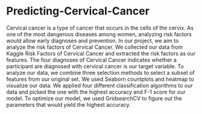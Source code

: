 # Predicting-Cervical-Cancer
Cervical cancer is a type of cancer that occurs in the cells of the cervix. As one of the most dangerous diseases among women, analyzing risk factors would allow early diagnoses and prevention. In our project, we aim to analyze the risk factors of Cervical Cancer. We collected our data from Kaggle Risk Factors of Cervical Cancer and extracted the risk factors as our features. The four diagnoses of Cervical Cancer indicates whether a participant are diagnosed with cervical cancer is our target variable. To analyze our data, we combine three selection methods to select a subset of features from our original set. We used Seaborn countplots and heatmap to visualize our data. We applied four different classification algorithms to our data and picked the one with the highest accuracy and F-1 score for our model. To optimize our model, we used GridsearchCV to figure out the parameters that would yield the highest accuracy.
